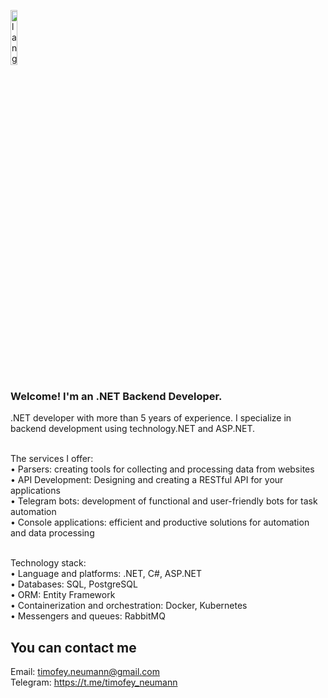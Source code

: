 <p align="left"><img width=15%" src="https://github.com/alansmathew/alansmathew/raw/master/lang.gif" alt="lang image here" /></p>

### Welcome! I'm an .NET Backend Developer.

.NET developer with more than 5 years of experience. I specialize in backend development using technology.NET and ASP.NET. <br><br>

The services I offer: <br>
• Parsers: creating tools for collecting and processing data from websites <br>
• API Development: Designing and creating a RESTful API for your applications <br>
• Telegram bots: development of functional and user-friendly bots for task automation <br>
• Console applications: efficient and productive solutions for automation and data processing <br><br>

Technology stack: <br>
• Language and platforms: .NET, C#, ASP.NET <br>
• Databases: SQL, PostgreSQL <br>
• ORM: Entity Framework <br>
• Containerization and orchestration: Docker, Kubernetes <br>
• Messengers and queues: RabbitMQ

## You can contact me

Email: timofey.neumann@gmail.com <br>
Telegram: https://t.me/timofey_neumann <br>
